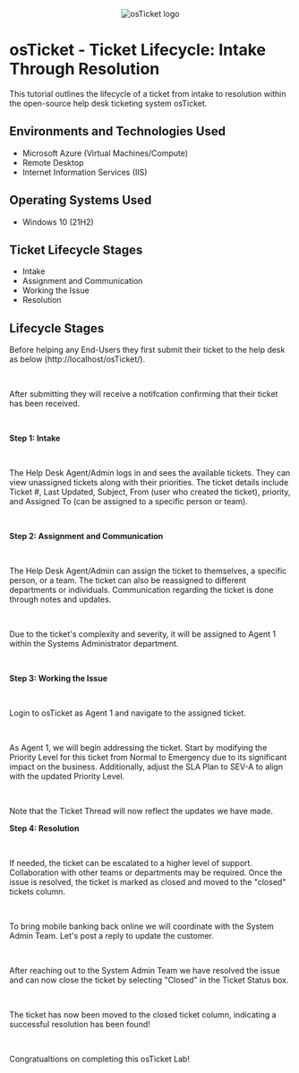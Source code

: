 <p align="center">
<img src="https://i.imgur.com/Clzj7Xs.png" alt="osTicket logo"/>
</p>

<h1>osTicket - Ticket Lifecycle: Intake Through Resolution</h1>
This tutorial outlines the lifecycle of a ticket from intake to resolution within the open-source help desk ticketing system osTicket.<br />

<h2>Environments and Technologies Used</h2>

- Microsoft Azure (Virtual Machines/Compute)
- Remote Desktop
- Internet Information Services (IIS)

<h2>Operating Systems Used </h2>

- Windows 10</b> (21H2)

<h2>Ticket Lifecycle Stages</h2>

- Intake
- Assignment and Communication
- Working the Issue
- Resolution

<h2>Lifecycle Stages</h2>

<p>
Before helping any End-Users they first submit their ticket to the help desk as below (http://localhost/osTicket/).
</p>
<br />

<p>
After submitting they will receive a notifcation confirming that their ticket has been received.
</p>
<br />

<p>
<b>Step 1: Intake</b>
</p>
<br />

<p>
The Help Desk Agent/Admin logs in and sees the available tickets. They can view unassigned tickets along with their priorities. The ticket details include Ticket #, Last Updated, Subject, From (user who created the ticket), priority, and Assigned To (can be assigned to a specific person or team).
</p>
<br />

<p>
<b>Step 2: Assignment and Communication</b>
</p>
<br />

<p>
The Help Desk Agent/Admin can assign the ticket to themselves, a specific person, or a team. The ticket can also be reassigned to different departments or individuals. Communication regarding the ticket is done through notes and updates.
</p>
<br />

<p>
Due to the ticket's complexity and severity, it will be assigned to Agent 1 within the Systems Administrator department.
</p>
<br />

<p>
<b>Step 3: Working the Issue</b>
</p>
<br />

<p>
Login to osTicket as Agent 1 and navigate to the assigned ticket.
</p>
<br />

<p>
As Agent 1, we will begin addressing the ticket. Start by modifying the Priority Level for this ticket from Normal to Emergency due to its significant impact on the business. Additionally, adjust the SLA Plan to SEV-A to align with the updated Priority Level. 
</p>
<br />

<p>
Note that the Ticket Thread will now reflect the updates we have made.
<br />

<p>
<b>Step 4: Resolution</b>
</p>
<br />
  
<p>
If needed, the ticket can be escalated to a higher level of support. Collaboration with other teams or departments may be required. Once the issue is resolved, the ticket is marked as closed and moved to the "closed" tickets column.
</p>
<br />

<p>
To bring mobile banking back online we will coordinate with the System Admin Team. Let's post a reply to update the customer.
</p>
<br />

<p>
After reaching out to the System Admin Team we have resolved the issue and can now close the ticket by selecting "Closed" in the Ticket Status box.
</p>
<br />
  
<p>
The ticket has now been moved to the closed ticket column, indicating a successful resolution has been found!
</p>
<br />
  
<p>
Congratualtions on completing this osTicket Lab! 
</p>
<br />
